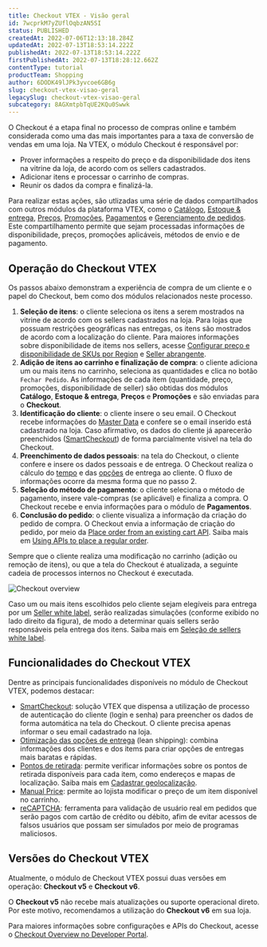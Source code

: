 ```yaml
---
title: Checkout VTEX - Visão geral
id: 7wcprkM7yZUflOqbzAN5SI
status: PUBLISHED
createdAt: 2022-07-06T12:13:18.284Z
updatedAt: 2022-07-13T18:53:14.222Z
publishedAt: 2022-07-13T18:53:14.222Z
firstPublishedAt: 2022-07-13T18:28:12.662Z
contentType: tutorial
productTeam: Shopping
author: 6DODK49lJPk3yvcoe6GB6g
slug: checkout-vtex-visao-geral
legacySlug: checkout-vtex-visao-geral
subcategory: 8AGXmtpbTqUE2KQu0Swwk
---
```


O Checkout é a etapa final no processo de compras online e também considerada como uma das mais importantes para a taxa de conversão de vendas em uma loja. Na VTEX, o módulo Checkout é responsável por:
- Prover informações a respeito do preço e da disponibilidade dos itens na vitrine da loja, de acordo com os sellers cadastrados.
- Adicionar itens e processar o carrinho de compras.
- Reunir os dados da compra e finalizá-la.

Para realizar estas ações, são utlizadas uma série de dados compartilhados com outros módulos da plataforma VTEX, como o [Catálogo](https://help.vtex.com/pt/tracks/catalogo-101--5AF0XfnjfWeopIFBgs3LIQ/3rA2tTpIoEXdv2nzC27zxR), [Estoque & entrega](https://help.vtex.com/pt/tracks/logistica-101--13TFDwDttPl9ki9OXQhyjx#), [Preços](https://help.vtex.com/pt/tracks/precos-101--6f8pwCns3PJHqMvQSugNfP#), [Promoções](https://help.vtex.com/pt/tracks/promocoes--6asfF1vFYiZgTQtOzwJchR/2a2D0K85Ahvs4hLnL3Ag7N#), [Pagamentos](https://help.vtex.com/pt/tracks/pagamentos--6GAS7ZzGAm7AGoEAwDbwJG/kdPbEIWf8Xq8tESQvViMB#) e [Gerenciamento de pedidos](https://help.vtex.com/pt/tracks/pedidos--2xkTisx4SXOWXQel8Jg8sa/3cjk655ZzDGICH4rVfgu7O#). Este compartilhamento permite que sejam processadas informações de disponibilidade, preços, promoções aplicáveis, métodos de envio e de pagamento.

## Operação do Checkout VTEX

Os passos abaixo demonstram a experiência de compra de um cliente e o papel do Checkout, bem como dos módulos relacionados neste processo.

1. **Seleção de itens**: o cliente seleciona os itens a serem mostrados na vitrine de acordo com os sellers cadastrados na loja. Para lojas que possuam restrições geográficas nas entregas, os itens são mostrados de acordo com a localização do cliente. Para maiores informações sobre disponibilidade de items nos sellers, acesse [Configurar preço e disponibilidade de SKUs por Region](https://help.vtex.com/pt/tutorial/configurar-preco-e-disponibilidade-de-skus-por-region--12ne58BmvYsYuGsimmugoc) e [Seller abrangente](https://help.vtex.com/pt/tutorial/seller-abrangente--5Qn4O2GpjUIzWTPpvLUfkI).
2. **Adição de itens ao carrinho e finalização de compra**: o cliente adiciona um ou mais itens no carrinho, seleciona as quantidades e clica no botão `Fechar Pedido`. As informações de cada item (quantidade, preço, promoções, disponibilidade de seller) são obtidas dos módulos **Catálogo**, **Estoque & entrega**, **Preços** e **Promoções** e são enviadas para o **Checkout**.
3. **Identificação do cliente**: o cliente insere o seu email. O Checkout recebe informações do [Master Data](https://help.vtex.com/pt/tutorial/entendendo-o-funcionamento-das-consultas-no-master-data--tutorials_4629#) e confere se o email inserido está cadastrado na loja. Caso afirmativo, os dados do cliente já aparecerão preenchidos ([SmartCheckout](https://help.vtex.com/pt/tutorial/smartcheckout-customer-information-automatic-fill-in--2Nuu3xAFzdhIzJIldAdtan#)) de forma parcialmente visivel na tela do Checkout.
4. **Preenchimento de dados pessoais**: na tela do Checkout, o cliente confere e insere os dados pessoais e de entrega. O Checkout realiza o cálculo do [tempo](https://developers.vtex.com/vtex-rest-api/reference/calculatesla) e das [opções](https://help.vtex.com/pt/tutorial/otimizacao-das-opcoes-de-entrega-no-checkout--6DeGO9eBSFWe4XkoS0SxAB#) de entrega ao cliente. O fluxo de informações ocorre da mesma forma que no passo 2.
5. **Seleção do método de pagamento**: o cliente seleciona o método de pagamento, insere vale-compras (se aplicável) e finaliza a compra. O Checkout recebe e envia informações para o módulo de **Pagamentos**.
6. **Conclusão do pedido**: o cliente visualiza a informação da criação do pedido de compra. O Checkout envia a informação de criação do pedido, por meio da [Place order from an existing cart API](https://developers.vtex.com/vtex-rest-api/reference/placeorderfromexistingorderform). Saiba mais em [Using APIs to place a regular order](https://developers.vtex.com/vtex-rest-api/docs/using-apis-to-place-a-regular-order).

Sempre que o cliente realiza uma modificação no carrinho (adição ou remoção de itens), ou que a tela do Checkout é atualizada, a seguinte cadeia de processos internos no Checkout é executada.

![Checkout overview](https://images.ctfassets.net/alneenqid6w5/6U3DBHywYW2RnlM94QQFg5/c25d968b81626de55ab890ef67834bb8/Checkout_Overview_PT.png)

<div class="alert alert-info">
Caso um ou mais itens escolhidos pelo cliente sejam elegíveis para entrega por um <a href="https://help.vtex.com/pt/tutorial/definicoes-de-conta-franquia-e-seller-white-label--5orlGHyDHGAYciQ64oEgKa#o-que-e-um-seller-white-label">Seller white label</a>, serão realizadas simulações (conforme exibido no lado direito da figura), de modo a determinar quais sellers serão responsáveis pela entrega dos itens. Saiba mais em <a href="https://help.vtex.com/pt/tutorial/white-label-sellers-selection--3MemNQ4pKkWCpMdzI27AHa#">Seleção de sellers white label</a>.
</div>

## Funcionalidades do Checkout VTEX

Dentre as principais funcionalidades disponíveis no módulo de Checkout VTEX, podemos destacar: 

- [SmartCheckout](https://help.vtex.com/pt/tutorial/smartcheckout-customer-information-automatic-fill-in--2Nuu3xAFzdhIzJIldAdtan#): solução VTEX que dispensa a utilização de processo de autenticação do cliente (login e senha) para preencher os dados de forma automática na tela do Checkout. O cliente precisa apenas informar o seu email cadastrado na loja.
- [Otimização das opções de entrega](https://help.vtex.com/pt/tutorial/otimizacao-das-opcoes-de-entrega-no-checkout--6DeGO9eBSFWe4XkoS0SxAB#) (lean shipping): combina informações dos clientes e dos items para criar opções de entregas mais baratas e rápidas.
- [Pontos de retirada](https://help.vtex.com/pt/tutorial/pontos-de-retirada--2fljn6wLjn8M4lJHA6HP3R#): permite verificar informações sobre os pontos de retirada disponíveis para cada item, como endereços e mapas de localização. Saiba mais em [Cadastrar geolocalização](https://help.vtex.com/pt/tutorial/gerenciar-geolocalizacao--tutorials_138#).
- [Manual Price](https://help.vtex.com/pt/tutorial/modificar-o-preco-de-um-item-no-carrinho-de-compras--7Cd37aCAmtL1qmoZJJvjNf#): permite ao lojista modificar o preço de um item disponível no carrinho.
- [reCAPTCHA](https://help.vtex.com/pt/tutorial/recaptcha-no-checkout--18Te3oDd7f4qcjKu9jhNzP): ferramenta para validação de usuário real em pedidos que serão pagos com cartão de crédito ou débito, afim de evitar acessos de falsos usuários que possam ser simulados por meio de programas maliciosos.

## Versões do Checkout VTEX

Atualmente, o módulo de Checkout VTEX possui duas versões em operação: **Checkout v5** e **Checkout v6**.

<div class="alert alert-info">
  O <b>Checkout v5</b> não recebe mais atualizações ou suporte operacional direto. Por este motivo, recomendamos a utilização do <b>Checkout v6</b> em sua loja.
</div>

Para maiores informações sobre configurações e APIs do Checkout, acesse o [Checkout Overview no Developer Portal](https://developers.vtex.com/vtex-rest-api/docs/checkout-overview).

